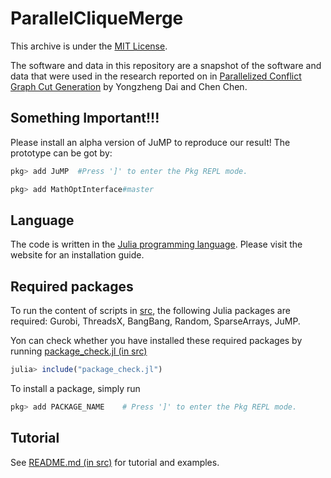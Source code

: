 # ParallelCliqueMerge

This archive is under the [MIT License](LICENSE).

The software and data in this repository are a snapshot of the software and data that were used in the research reported on in [Parallelized Conflict Graph Cut Generation](https://arxiv.org/abs/2311.03706) by Yongzheng Dai and Chen Chen.

## Something Important!!!

Please install an alpha version of JuMP to reproduce our result! The prototype can be got by:

```julia
pkg> add JuMP  #Press ']' to enter the Pkg REPL mode.

pkg> add MathOptInterface#master
``` 

## Language

The code is written in the [Julia programming language](https://julialang.org). Please visit the website for an installation guide. 

## Required packages 

To run the content of scripts in [src](/src), the following Julia packages are required: Gurobi, ThreadsX, BangBang, Random, SparseArrays, JuMP.

Yon can check whether you have installed these required packages by running [package_check.jl (in src)](/src/packge_check.jl)
```julia
julia> include("package_check.jl")
```

To install a package, simply run

```julia
pkg> add PACKAGE_NAME    # Press ']' to enter the Pkg REPL mode.
```

## Tutorial

See [README.md (in src)](/src/README.md) for tutorial and examples.
